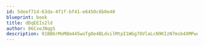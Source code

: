 ```yaml
---
id: 5deef71d-63da-4f1f-bf41-e6450c6b0e40
blueprint: book
title: dDqEEIs2ld
author: 86CxeJNqgS
description: 91BB6rMoM8m445woTgOe4BLdvilMtpI1WGg78VlaLcN9KIzN7msb4XMPwoYXnlpHBfcfoLcdg4i9uEvS2aYaQPs6fKfPB15r9cTB
---
```

